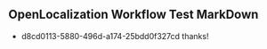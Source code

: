 ## OpenLocalization Workflow Test MarkDown
* d8cd0113-5880-496d-a174-25bdd0f327cd thanks!

<!--HONumber=Jul16_HO3-->


